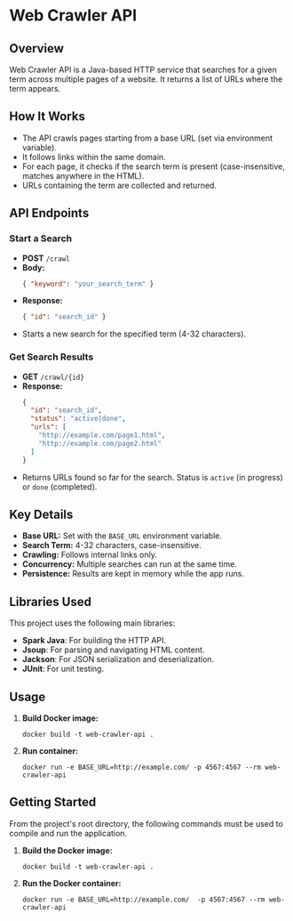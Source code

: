 # Web Crawler API

## Overview

Web Crawler API is a Java-based HTTP service that searches for a given term across multiple pages of a website. It returns a list of URLs where the term appears.

## How It Works

- The API crawls pages starting from a base URL (set via environment variable).
- It follows links within the same domain.
- For each page, it checks if the search term is present (case-insensitive, matches anywhere in the HTML).
- URLs containing the term are collected and returned.

## API Endpoints

### Start a Search

- **POST** `/crawl`
- **Body:**  
  ```json
  { "keyword": "your_search_term" }
  ```
- **Response:**  
  ```json
  { "id": "search_id" }
  ```
- Starts a new search for the specified term (4-32 characters).

### Get Search Results

- **GET** `/crawl/{id}`
- **Response:**  
  ```json
  {
    "id": "search_id",
    "status": "active|done",
    "urls": [
      "http://example.com/page1.html",
      "http://example.com/page2.html"
    ]
  }
  ```
- Returns URLs found so far for the search. Status is `active` (in progress) or `done` (completed).

## Key Details

- **Base URL:** Set with the `BASE_URL` environment variable.
- **Search Term:** 4-32 characters, case-insensitive.
- **Crawling:** Follows internal links only.
- **Concurrency:** Multiple searches can run at the same time.
- **Persistence:** Results are kept in memory while the app runs.

## Libraries Used

This project uses the following main libraries:

- **Spark Java**: For building the HTTP API.
- **Jsoup**: For parsing and navigating HTML content.
- **Jackson**: For JSON serialization and deserialization.
- **JUnit**: For unit testing.

## Usage

1. **Build Docker image:**
   ```shell
   docker build -t web-crawler-api .
   ```
2. **Run container:**
   ```shell
   docker run -e BASE_URL=http://example.com/ -p 4567:4567 --rm web-crawler-api
   ```

## Getting Started

From the project's root directory, the following commands must be used to compile and run the application.

1.  **Build the Docker image:**
    ```shell
    docker build -t web-crawler-api .
    ```

2.  **Run the Docker container:**
    ```shell
    docker run -e BASE_URL=http://example.com/  -p 4567:4567 --rm web-crawler-api
    ```


